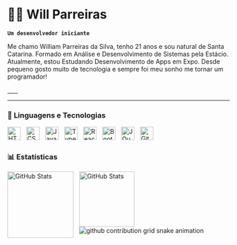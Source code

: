 # 👨‍💻 Will Parreiras

**`Um desenvolvedor iniciante`**

Me chamo William Parreiras da Silva, tenho 21 anos e sou natural de Santa Catarina. Formado em Análise e Desenvolvimento de Sistemas pela Estácio. Atualmente, estou Estudando Desenvolvimento de Apps em Expo. Desde pequeno gosto muito de tecnologia e sempre foi meu sonho me tornar um programador!

<p align="left">
    <a href="https://www.instagram.com/will_parreiras/">
        <img 
            alt="" 
            title="Me siga no Instagram!" 
            src="https://img.shields.io/badge/Instagram-871fff?style=for-the-badge&logo=instagram&logoColor=white"
        />
    </a>
    <a href="https://www.tiktok.com/@will_parreiras">
        <img 
            alt="" 
            title="Me siga no TikTok!" 
            src="https://img.shields.io/badge/TikTok-c294f7?style=for-the-badge&logo=tiktok&logoColor=white"
        />
    </a>
    <a href="">
        <img 
            alt="" 
            title="Me adicione no discord: will_parreiras" 
            src="https://img.shields.io/badge/Discord-871fff?style=for-the-badge&logo=discord&logoColor=white"
        />
    </a> 
    <a href="mailto:williamparreiras10@gmail.com">
        <img 
            alt="" 
            title="Entre em contato!" 
            src="https://img.shields.io/badge/Gmail-c294f7?style=for-the-badge&logo=gmail&logoColor=white"
        />
    </a> 
    <a href="https://www.linkedin.com/in/will-parreiras/">
        <img 
            alt="" 
            title="Visite meu perfil no LinkedIn" 
            src="https://img.shields.io/badge/LinkedIn-871fff?style=for-the-badge&logo=linkedin&logoColor=white"
        />
    </a>
    <a href="https://twitch.tv/will_parreiras">
        <img 
            alt="" 
            title="Canal de Lives" 
            src="https://img.shields.io/badge/Twitch-c294f7?style=for-the-badge&logo=twitch&logoColor=white"
        />
    </a>
    <a href="https://www.youtube.com/@WillParreiras">
        <img 
            alt="" 
            title="Inscreva-se no canal!" 
            src="https://img.shields.io/badge/YouTube-871fff?style=for-the-badge&logo=youtube&logoColor=white"
        />
    </a>
</p>

---

### 🤖 Linguagens e Tecnologias

<img 
    align="left" 
    alt="HTML"
    title="HTML" 
    width="30px" 
    style="padding-right: 10px;" 
    src="https://cdn.jsdelivr.net/gh/devicons/devicon@latest/icons/html5/html5-original.svg" 
/>
<img 
    align="left" 
    alt="CSS" 
    title="CSS"
    width="30px" 
    style="padding-right: 10px;" 
    src="https://cdn.jsdelivr.net/gh/devicons/devicon@latest/icons/css3/css3-original.svg" 
/>
<img 
    align="left" 
    alt="JavaScript" 
    title="JavaScript"
    width="30px" 
    style="padding-right: 10px;" 
    src="https://cdn.jsdelivr.net/gh/devicons/devicon@latest/icons/javascript/javascript-original.svg" 
/>
<img 
    align="left" 
    alt="TypeScript"
    title="TypeScript" 
    width="30px" 
    style="padding-right: 10px;" 
    src="https://cdn.jsdelivr.net/gh/devicons/devicon@latest/icons/typescript/typescript-original.svg" 
/>
<img 
    align="left" 
    alt="React"
    title="React" 
    width="30px" 
    style="padding-right: 10px;" 
    src="https://cdn.jsdelivr.net/gh/devicons/devicon@latest/icons/react/react-original.svg" 
/>
<img 
    align="left" 
    alt="Bootstrap"
    title="Bootstrap" 
    width="30px" 
    style="padding-right: 10px;" 
    src="https://cdn.jsdelivr.net/gh/devicons/devicon@latest/icons/bootstrap/bootstrap-original.svg" 
/>
<img 
    align="left" 
    alt="JQuery" 
    title="JQuery"
    width="30px" 
    style="padding-right: 10px;" 
    src="https://cdn.jsdelivr.net/gh/devicons/devicon@latest/icons/jquery/jquery-original.svg" 
/>
<img 
    align="left" 
    alt="Git" 
    title="Git"
    width="30px" 
    style="padding-right: 10px;" 
    src="https://cdn.jsdelivr.net/gh/devicons/devicon@latest/icons/git/git-original.svg" 
/>

<br/>
<br/>

### 📊 Estatísticas

<p>
  <img 
    align="left" 
    alt="GitHub Stats" 
    height="150" 
    style="padding-right: 10px;" 
    src="https://github-readme-stats.vercel.app/api?username=willparreiras&show_icons=true&theme=tokyonight&include_all_commits=true&locale=pt-br" 
  />

<img 
      align="left" 
      alt="GitHub Stats" 
      height="125" 
      src="https://github-readme-stats.vercel.app/api/top-langs/?username=willparreiras&theme=tokyonight&layout=compact&custom_title=Tecnologias&langs_count=9" 
  />

</p>

<picture align="center">
  <source media="(prefers-color-scheme: dark)" srcset="https://raw.githubusercontent.com/willparreiras/willparreiras/output/github-contribution-grid-snake-dark.svg">
  <source media="(prefers-color-scheme: light)" srcset="https://raw.githubusercontent.com/willparreiras/willparreiras/output/github-contribution-grid-snake-dark.svg">
  <img align="center" alt="github contribution grid snake animation" src="https://raw.githubusercontent.com/willparreiras/mari4souza/output/github-contribution-grid-snake.svg">
</picture>
